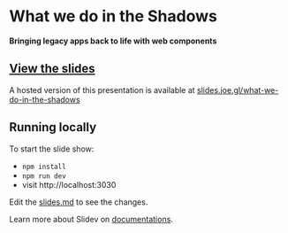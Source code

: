 # What we do in the Shadows
**Bringing legacy apps back to life with web components**

## [View the slides](https://slides.joe.gl/what-we-do-in-the-shadows)
A hosted version of this presentation is available at [slides.joe.gl/what-we-do-in-the-shadows](https://slides.joe.gl/what-we-do-in-the-shadows)

## Running locally

To start the slide show:

- `npm install`
- `npm run dev`
- visit http://localhost:3030

Edit the [slides.md](./slides.md) to see the changes.

Learn more about Slidev on [documentations](https://sli.dev/).
